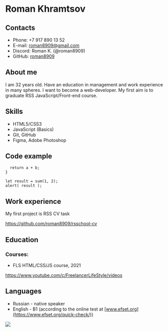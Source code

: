 # Roman Khramtsov
## Contacts
- Phone: +7 917 890 13 52
- E-mail: roman8909@gmail.com
- Discord: Roman K. (@roman8909)
- GitHub: [roman8909](https://github.com/roman8909)
## About me
I am 32 years old. Have an education in management and work experience in many spheres. I want to become a web-developer. My first aim is to graduate RSS JavaScript/Front-end course.
## Skills
- HTML5/CSS3
- JavaScript (Basics)
- Git, GitHub
- Figma, Adobe Photoshop
## Code example
```function sum(a, b) {
  return a + b;
}

let result = sum(1, 2);
alert( result );
```
## Work experience
My first project is RSS CV task 

https://github.com/roman8909/rsschool-cv
## Education
### Courses:
- FLS HTML/CSS/JS course, 2021

https://www.youtube.com/c/FreelancerLifeStyle/videos
## Languages
- Russian - native speaker
- English - B1 (according to the online test at [www.efset.org](https://www.efset.org/quick-check/))

![](/rsschool-cv/English%20Test.jpg)